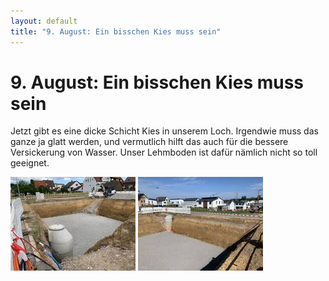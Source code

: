 ```yaml
---
layout: default
title: "9. August: Ein bisschen Kies muss sein"
---
```


# 9. August: Ein bisschen Kies muss sein

Jetzt gibt es eine dicke Schicht Kies in unserem Loch. Irgendwie muss das ganze ja glatt werden, und vermutlich hilft das auch für die bessere Versickerung von Wasser. Unser Lehmboden ist dafür nämlich nicht so toll geeignet.

[![Ein bisschen Kies](/assets/2019-08-09_IMG_2088-thumb.jpeg)](/assets/2019-08-09_IMG_2088.jpeg)
[![Ein bisschen Kies 2](/assets/2019-08-11_IMG_2107-thumb.jpeg)](/assets/2019-08-11_IMG_2107.jpeg)

